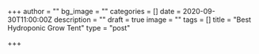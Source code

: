 +++
author = ""
bg_image = ""
categories = []
date = 2020-09-30T11:00:00Z
description = ""
draft = true
image = ""
tags = []
title = "Best Hydroponic Grow Tent"
type = "post"

+++
